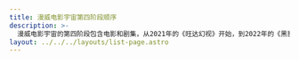 ```yaml
---
title: 漫威电影宇宙第四阶段顺序
description: >-
  漫威电影宇宙的第四阶段包含电影和剧集，从2021年的《旺达幻视》开始，到2022年的《黑豹2：瓦坎达万岁》结束，继续发展互联宇宙。 
layout: ../../../layouts/list-page.astro
---
```

